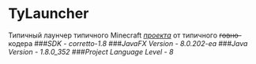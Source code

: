 # TyLauncher
Типичный лаунчер типичного Minecraft [*проекта*](https://www.typro.space) от типичного ~~говно-~~кодера
###*SDK - corretto-1.8*
###*JavaFX Version - 8.0.202-ea*
###*Java Version - 1.8.0_352*
###*Project Language Level - 8*

 
